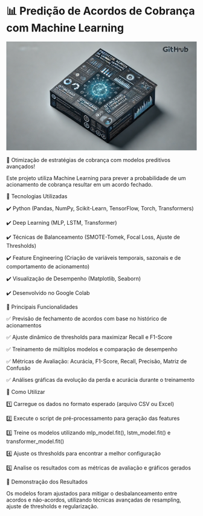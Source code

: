 
# 📊 Predição de Acordos de Cobrança com Machine Learning
![Predição de Acordos de Cobrança](https://raw.githubusercontent.com/djeannie29/cobranca/refs/heads/main/capa.webp)


🚀 Otimização de estratégias de cobrança com modelos preditivos avançados!

Este projeto utiliza Machine Learning para prever a probabilidade de um acionamento de cobrança resultar em um acordo fechado. 

🔹 Tecnologias Utilizadas

✔️ Python (Pandas, NumPy, Scikit-Learn, TensorFlow, Torch, Transformers)

✔️ Deep Learning (MLP, LSTM, Transformer)

✔️ Técnicas de Balanceamento (SMOTE-Tomek, Focal Loss, Ajuste de Thresholds)

✔️ Feature Engineering (Criação de variáveis temporais, sazonais e de comportamento de acionamento)

✔️ Visualização de Desempenho (Matplotlib, Seaborn)

✔️ Desenvolvido no Google Colab


🔹 Principais Funcionalidades

✅ Previsão de fechamento de acordos com base no histórico de acionamentos

✅ Ajuste dinâmico de thresholds para maximizar Recall e F1-Score

✅ Treinamento de múltiplos modelos e comparação de desempenho

✅ Métricas de Avaliação: Acurácia, F1-Score, Recall, Precisão, Matriz de Confusão

✅ Análises gráficas da evolução da perda e acurácia durante o treinamento


🔹 Como Utilizar

1️⃣ Carregue os dados no formato esperado (arquivo CSV ou Excel)

2️⃣ Execute o script de pré-processamento para geração das features

3️⃣ Treine os modelos utilizando mlp_model.fit(), lstm_model.fit() e transformer_model.fit()

4️⃣ Ajuste os thresholds para encontrar a melhor configuração

5️⃣ Analise os resultados com as métricas de avaliação e gráficos gerados


📌 Demonstração dos Resultados

Os modelos foram ajustados para mitigar o desbalanceamento entre acordos e não-acordos, utilizando técnicas avançadas de resampling, ajuste de thresholds e regularização.


